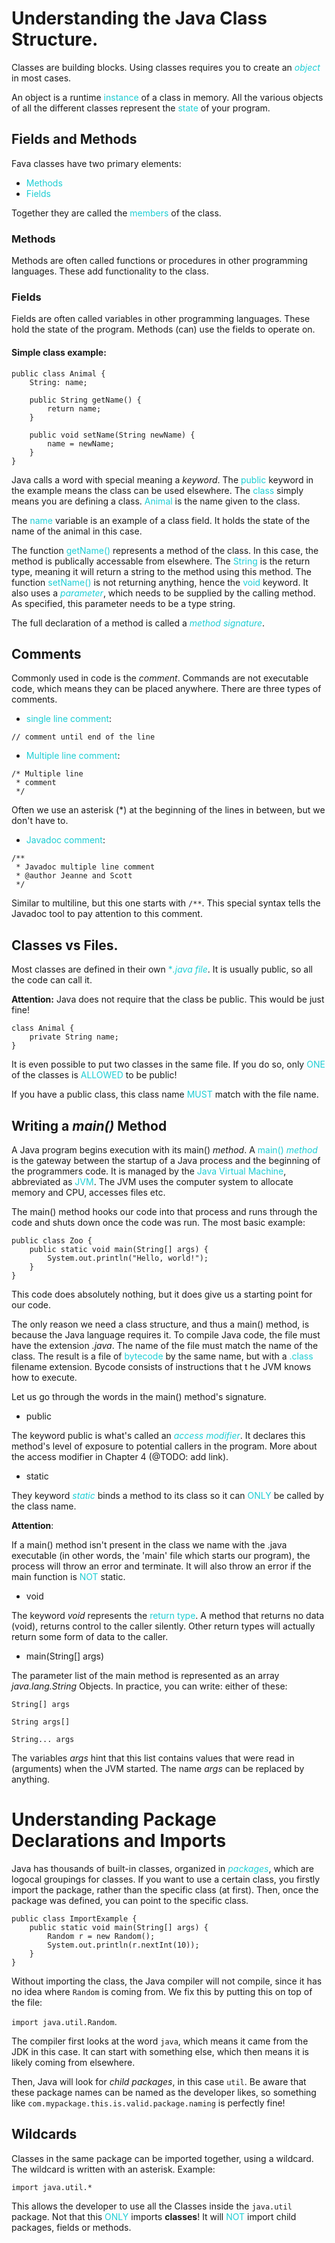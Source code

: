 # Understanding the Java Class Structure.

Classes are building blocks. Using classes requires you to create an <span style="color: #1eced4">_object_</span> in most cases.

An object is a runtime <span style="color: #1eced4">instance</span> of a class in memory. All the various objects of all the different classes represent the <span style="color: #1eced4">state</span> of your program.

## Fields and Methods

Fava classes have two primary elements:

- <span style="color: #1eced4">Methods</span>
- <span style="color: #1eced4">Fields</span>

Together they are called the <span style="color: #1eced4">members</span> of the class.

### Methods

Methods are often called functions or procedures in other programming languages. These add functionality to the class.

### Fields

Fields are often called variables in other programming languages. These hold the state of the program. Methods (can) use the fields to operate on.

#### Simple class example:

```
public class Animal {
    String: name;

    public String getName() {
        return name;
    }

    public void setName(String newName) {
        name = newName;
    }
}
```

Java calls a word with special meaning a _keyword_. The <span style="color: #1eced4">public</span> keyword in the example means the class can be used elsewhere. The <span style="color: #1eced4">class</span> simply means you are defining a class. <span style="color: #1eced4">Animal</span> is the name given to the class.

The <span style="color: #1eced4">name</span> variable is an example of a class field. It holds the state of the name of the animal in this case.

The function <span style="color: #1eced4">getName()</span> represents a method of the class. In this case, the method is publically accessable from elsewhere. The <span style="color: #1eced4">String</span> is the return type, meaning it will return a string to the method using this method. The function <span style="color: #1eced4">setName()</span> is not returning anything, hence the <span style="color: #1eced4">void</span> keyword. It also uses a <span style="color: #1eced4">_parameter_</span>, which needs to be supplied by the calling method. As specified, this parameter needs to be a type string.

The full declaration of a method is called a <span style="color: #1eced4">_method signature_</span>.

## Comments

Commonly used in code is the _comment_. Commands are not executable code, which means they can be placed anywhere. There are three types of comments.

- <span style="color: #1eced4">single line comment</span>:

```
// comment until end of the line
```

- <span style="color: #1eced4">Multiple line comment</span>:

```
/* Multiple line
 * comment
 */
```

Often we use an asterisk (\*) at the beginning of the lines in between, but we don't have to.

- <span style="color: #1eced4">Javadoc comment</span>:

```
/**
 * Javadoc multiple line comment
 * @author Jeanne and Scott
 */
```

Similar to multiline, but this one starts with `/**`. This special syntax tells the Javadoc tool to pay attention to this comment.

## Classes vs Files.

Most classes are defined in their own <span style="color: #1eced4">\*_.java file_</span>. It is usually public, so all the code can call it.

**Attention:**
Java does not require that the class be public. This would be just fine!

```
class Animal {
    private String name;
}
```

It is even possible to put two classes in the same file. If you do so, only <span style="color: #1eced4">ONE</span> of the classes is <span style="color: #1eced4">ALLOWED</span> to be public!

If you have a public class, this class name <span style="color: #1eced4">MUST</span> match with the file name.

## Writing a _main()_ Method

A Java program begins execution with its main() _method_. A <span style="color: #1eced4">main() _method_</span> is the gateway between the startup of a Java process and the beginning of the programmers code. It is managed by the <span style="color: #1eced4">Java Virtual Machine</span>, abbreviated as <span style="color: #1eced4">JVM</span>. The JVM uses the computer system to allocate memory and CPU, accesses files etc.

The main() method hooks our code into that process and runs through the code and shuts down once the code was run. The most basic example:

```
public class Zoo {
    public static void main(String[] args) {
        System.out.println("Hello, world!");
    }
}
```

This code does absolutely nothing, but it does give us a starting point for our code.

The only reason we need a class structure, and thus a main() method, is because the Java language requires it. To compile Java code, the file must have the extension _.java_. The name of the file must match the name of the class. The result is a file of <span style="color: #1eced4">bytecode</span> by the same name, but with a <span style="color: #1eced4">.class</span> filename extension. Bycode consists of instructions that t he JVM knows how to execute.

Let us go through the words in the main() method's signature.

- public

The keyword public is what's called an <span style="color: #1eced4">_access modifier_</span>. It declares this method's level of exposure to potential callers in the program. More about the access modifier in Chapter 4 (@TODO: add link).

- static

They keyword <span style="color: #1eced4">_static_</span> binds a method to its class so it can <span style="color: #1eced4">ONLY</span> be called by the class name.

**Attention**:

If a main() method isn't present in the class we name with the .java executable (in other words, the 'main' file which starts our program), the process will throw an error and terminate. It will also throw an error if the main function is <span style="color: #1eced4">NOT</span> static.

- void

The keyword _void_ represents the <span style="color: #1eced4">return type</span>. A method that returns no data (void), returns control to the caller silently. Other return types will actually return some form of data to the caller.

- main(String[] args)

The parameter list of the main method is represented as an array _java.lang.String_ Objects. In practice, you can write: either of these:

`String[] args`

`String args[]`

`String... args`

The variables _args_ hint that this list contains values that were read in (arguments) when the JVM started. The name _args_ can be replaced by anything.

# Understanding Package Declarations and Imports

Java has thousands of built-in classes, organized in <span style="color: #1eced4">_packages_</span>, which are logocal groupings for classes. If you want to use a certain class, you firstly import the package, rather than the specific class (at first). Then, once the package was defined, you can point to the specific class.

```
public class ImportExample {
    public static void main(String[] args) {
        Random r = new Random();
        System.out.println(r.nextInt(10));
    }
}
```

Without importing the class, the Java compiler will not compile, since it has no idea where `Random` is coming from. We fix this by putting this on top of the file:

`import java.util.Random`.

The compiler first looks at the word `java`, which means it came from the JDK in this case. It can start with something else, which then means it is likely coming from elsewhere.

Then, Java will look for _child packages_, in this case `util`. Be aware that these package names can be named as the developer likes, so something like `com.mypackage.this.is.valid.package.naming` is perfectly fine!

## Wildcards

Classes in the same package can be imported together, using a wildcard. The wildcard is written with an asterisk. Example:

`import java.util.*`

This allows the developer to use all the Classes inside the `java.util` package. Not that this <span style="color: #1eced4">ONLY</span> imports **classes**! It will <span style="color: #1eced4">NOT</span> import child packages, fields or methods.
